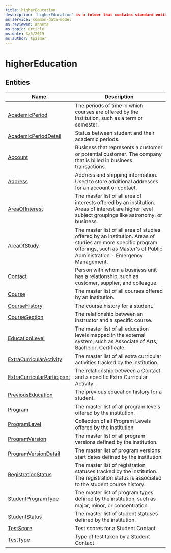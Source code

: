 ```yaml
---
title: higherEducation
description: 'higherEducation' is a folder that contains standard entities related to the Common Data Model.
ms.service: common-data-model
ms.reviewer: anneta
ms.topic: article
ms.date: 3/5/2019
ms.author: tpalmer
---
```


# higherEducation


## Entities

|Name|Description|
|---|---|
|[AcademicPeriod](AcademicPeriod.md)|The periods of time in which courses are offered by the institution,  such as a term or semester.  |
|[AcademicPeriodDetail](AcademicPeriodDetail.md)|Status between student and their academic periods.  |
|[Account](Account.md)|Business that represents a customer or potential customer. The company that is billed in business transactions.  |
|[Address](Address.md)|Address and shipping information. Used to store additional addresses for an account or contact.  |
|[AreaOfInterest](AreaOfInterest.md)|The master list of all area of interests offered by an institution.  Areas of interest are higher level subject groupings like astronomy, or business.  |
|[AreaOfStudy](AreaOfStudy.md)|The master list of all area of studies offered by an institution.  Areas of studies are more specific program offerings, such as Master's of Public Administration - Emergency Management.  |
|[Contact](Contact.md)|Person with whom a business unit has a relationship, such as customer, supplier, and colleague.  |
|[Course](Course.md)|The master list of all courses offered by an institution.  |
|[CourseHistory](CourseHistory.md)|The course history for a student.  |
|[CourseSection](CourseSection.md)|The relationship between an instructor and a specific course.  |
|[EducationLevel](EducationLevel.md)|The master list of all education levels mapped in the external system, such as Associate of Arts, Bachelor, Certificate.  |
|[ExtraCurricularActivity](ExtraCurricularActivity.md)|The master list of all extra curricular activities tracked by the institution.  |
|[ExtraCurricularParticipant](ExtraCurricularParticipant.md)|The relationship between a Contact and a specific Extra Curricular Activity.  |
|[PreviousEducation](PreviousEducation.md)|The previous education history for a student.  |
|[Program](Program.md)|The master list of all program levels offered by the institution.  |
|[ProgramLevel](ProgramLevel.md)|Collection of all Program Levels offered by the institution  |
|[ProgramVersion](ProgramVersion.md)|The master list of all program versions defined by the institution.  |
|[ProgramVersionDetail](ProgramVersionDetail.md)|The master list of program versions start dates defined by the institution.  |
|[RegistrationStatus](RegistrationStatus.md)|The master list of registration statuses tracked by the institution. The registration status is associated to the student course history.  |
|[StudentProgramType](StudentProgramType.md)|The master list of program types defined by the institution, such as major, minor, or concentration.  |
|[StudentStatus](StudentStatus.md)|The master list of student statuses defined by the institution.  |
|[TestScore](TestScore.md)|Test scores for a Student Contact  |
|[TestType](TestType.md)|Type of test taken by a Student Contact  |
